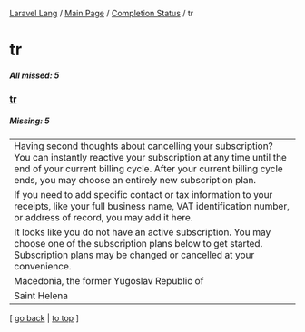 [Laravel Lang](https://github.com/Laravel-Lang/lang) / [Main Page](../index.md) / [Completion Status](../status.md) / tr

# tr

##### All missed: 5


### [tr](https://github.com/Laravel-Lang/lang/blob/master/locales/tr/tr.json)

##### Missing: 5

<table >
<tr><td align="left" >
Having second thoughts about cancelling your subscription? You can instantly reactive your subscription at any time until the end of your current billing cycle. After your current billing cycle ends, you may choose an entirely new subscription plan.
</td>
</tr>
<tr><td align="left" >
If you need to add specific contact or tax information to your receipts, like your full business name, VAT identification number, or address of record, you may add it here.
</td>
</tr>
<tr><td align="left" >
It looks like you do not have an active subscription. You may choose one of the subscription plans below to get started. Subscription plans may be changed or cancelled at your convenience.
</td>
</tr>
<tr><td align="left" >
Macedonia, the former Yugoslav Republic of
</td>
</tr>
<tr><td align="left" >
Saint Helena
</td>
</tr>

</table>


[ [go back](../status.md) | [to top](#) ]

